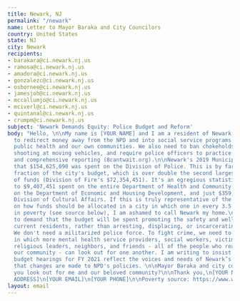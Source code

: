 ```yaml
---
title: Newark, NJ
permalink: "/newark"
name: Letter to Mayor Baraka and City Councilors
country: United States
state: NJ
city: Newark
recipients:
- barakara@ci.newark.nj.us
- ramosa@ci.newark.nj.us
- amadora@ci.newark.nj.us
- gonzalezc@ci.newark.nj.us
- osbornee@ci.newark.nj.us
- jamesjoh@ci.newark.nj.us
- mccallumjo@ci.newark.nj.us
- mciverl@ci.newark.nj.us
- quintanal@ci.newark.nj.us
- crumpm@ci.newark.nj.us
subject: 'Newark Demands Equity: Police Budget and Reform'
body: "Hello, \n\nMy name is [YOUR NAME] and I am a resident of Newark. I urge you
  to redirect money away from the NPD and into social service programs that will benefit
  public health and our own communities. We also need to ban chokeholds, strangleholds,
  shooting at moving vehicles, and require police officers to practice de-escalation
  and comprehensive reporting (8cantwait.org).\n\nNewark's 2019 Municipal Budget shows
  that $154,625,090 was spent on the Division of Police. This is by far the largest
  fraction of the city's budget, which is over double the second largest allocation
  of funds (Division of Fire's $72,354,451). It's an egregious statistic compared
  to $9,407,451 spent on the entire Department of Health and Community Wellness, $3,504,842
  on the Department of Economic and Housing Development, and just $359,239 to the
  Division of Cultural Affairs. If this is truly representative of the council’s thoughts
  on how funds should be allocated in a city in which one in every 3.5 residents live
  in poverty (see source below), I am ashamed to call Newark my home.\n\nI am writing
  to demand that the budget will be spent promoting the safety and well-being of Newark's
  current residents, rather than arresting, displacing, or incarcerating my neighbors.
  We don't need a militarized police force. To fight crime, we need to create a space
  in which more mental health service providers, social workers, victim/survivor advocates,
  religious leaders, neighbors, and friends - all of the people who really make up
  our community - can look out for one another. I am writing to insist that the upcoming
  budget hearings for FY 2021 reflect the voices and needs of Newark’s citizens and
  that changes are made to NPD's policies. \n\nMayor Baraka and city councilors, will
  you look out for me and our beloved community?\n\nThank you,\n[YOUR NAME]\n[YOUR
  ADDRESS]\n[YOUR EMAIL]\n[YOUR PHONE]\n\nPoverty source: https://www.welfareinfo.org/poverty-rate/new-jersey/newark#:~:text=The%20poverty%20rate%20in%20Newark%20is%2028.3%25.,line%20in%20the%20last%20year"
layout: email
---
```


